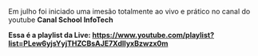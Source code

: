 Em julho foi iniciado uma imesão totalmente ao vivo e prático no canal do youtube <b>Canal School InfoTech<b>

Essa é a playlist da Live: https://www.youtube.com/playlist?list=PLew6yjsYyjTHZCBsAJE7XdlIyxBzwzx0m
